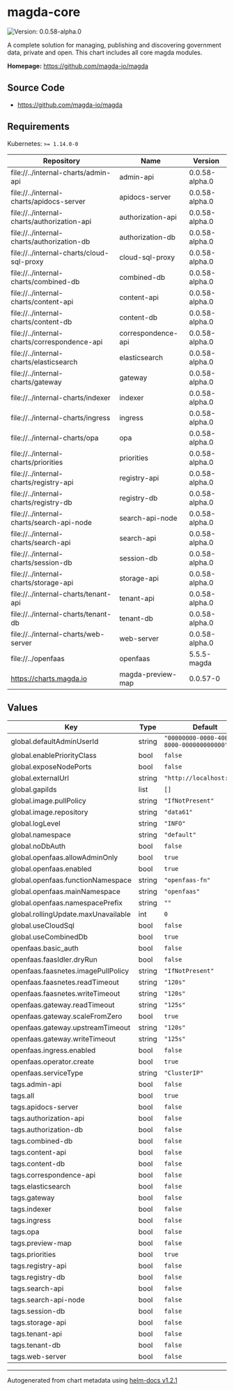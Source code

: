 # magda-core

![Version: 0.0.58-alpha.0](https://img.shields.io/badge/Version-0.0.58--alpha.0-informational?style=flat-square)

A complete solution for managing, publishing and discovering government data, private and open. This chart includes all core magda modules.

**Homepage:** <https://github.com/magda-io/magda>

## Source Code

* <https://github.com/magda-io/magda>

## Requirements

Kubernetes: `>= 1.14.0-0`

| Repository | Name | Version |
|------------|------|---------|
| file://../internal-charts/admin-api | admin-api | 0.0.58-alpha.0 |
| file://../internal-charts/apidocs-server | apidocs-server | 0.0.58-alpha.0 |
| file://../internal-charts/authorization-api | authorization-api | 0.0.58-alpha.0 |
| file://../internal-charts/authorization-db | authorization-db | 0.0.58-alpha.0 |
| file://../internal-charts/cloud-sql-proxy | cloud-sql-proxy | 0.0.58-alpha.0 |
| file://../internal-charts/combined-db | combined-db | 0.0.58-alpha.0 |
| file://../internal-charts/content-api | content-api | 0.0.58-alpha.0 |
| file://../internal-charts/content-db | content-db | 0.0.58-alpha.0 |
| file://../internal-charts/correspondence-api | correspondence-api | 0.0.58-alpha.0 |
| file://../internal-charts/elasticsearch | elasticsearch | 0.0.58-alpha.0 |
| file://../internal-charts/gateway | gateway | 0.0.58-alpha.0 |
| file://../internal-charts/indexer | indexer | 0.0.58-alpha.0 |
| file://../internal-charts/ingress | ingress | 0.0.58-alpha.0 |
| file://../internal-charts/opa | opa | 0.0.58-alpha.0 |
| file://../internal-charts/priorities | priorities | 0.0.58-alpha.0 |
| file://../internal-charts/registry-api | registry-api | 0.0.58-alpha.0 |
| file://../internal-charts/registry-db | registry-db | 0.0.58-alpha.0 |
| file://../internal-charts/search-api-node | search-api-node | 0.0.58-alpha.0 |
| file://../internal-charts/search-api | search-api | 0.0.58-alpha.0 |
| file://../internal-charts/session-db | session-db | 0.0.58-alpha.0 |
| file://../internal-charts/storage-api | storage-api | 0.0.58-alpha.0 |
| file://../internal-charts/tenant-api | tenant-api | 0.0.58-alpha.0 |
| file://../internal-charts/tenant-db | tenant-db | 0.0.58-alpha.0 |
| file://../internal-charts/web-server | web-server | 0.0.58-alpha.0 |
| file://../openfaas | openfaas | 5.5.5-magda |
| https://charts.magda.io | magda-preview-map | 0.0.57-0 |

## Values

| Key | Type | Default | Description |
|-----|------|---------|-------------|
| global.defaultAdminUserId | string | `"00000000-0000-4000-8000-000000000000"` |  |
| global.enablePriorityClass | bool | `false` |  |
| global.exposeNodePorts | bool | `false` |  |
| global.externalUrl | string | `"http://localhost:6100"` |  |
| global.gapiIds | list | `[]` |  |
| global.image.pullPolicy | string | `"IfNotPresent"` |  |
| global.image.repository | string | `"data61"` |  |
| global.logLevel | string | `"INFO"` |  |
| global.namespace | string | `"default"` |  |
| global.noDbAuth | bool | `false` |  |
| global.openfaas.allowAdminOnly | bool | `true` |  |
| global.openfaas.enabled | bool | `true` |  |
| global.openfaas.functionNamespace | string | `"openfaas-fn"` |  |
| global.openfaas.mainNamespace | string | `"openfaas"` |  |
| global.openfaas.namespacePrefix | string | `""` |  |
| global.rollingUpdate.maxUnavailable | int | `0` |  |
| global.useCloudSql | bool | `false` |  |
| global.useCombinedDb | bool | `true` |  |
| openfaas.basic_auth | bool | `false` |  |
| openfaas.faasIdler.dryRun | bool | `false` |  |
| openfaas.faasnetes.imagePullPolicy | string | `"IfNotPresent"` |  |
| openfaas.faasnetes.readTimeout | string | `"120s"` |  |
| openfaas.faasnetes.writeTimeout | string | `"120s"` |  |
| openfaas.gateway.readTimeout | string | `"125s"` |  |
| openfaas.gateway.scaleFromZero | bool | `true` |  |
| openfaas.gateway.upstreamTimeout | string | `"120s"` |  |
| openfaas.gateway.writeTimeout | string | `"125s"` |  |
| openfaas.ingress.enabled | bool | `false` |  |
| openfaas.operator.create | bool | `true` |  |
| openfaas.serviceType | string | `"ClusterIP"` |  |
| tags.admin-api | bool | `false` |  |
| tags.all | bool | `true` |  |
| tags.apidocs-server | bool | `false` |  |
| tags.authorization-api | bool | `false` |  |
| tags.authorization-db | bool | `false` |  |
| tags.combined-db | bool | `false` |  |
| tags.content-api | bool | `false` |  |
| tags.content-db | bool | `false` |  |
| tags.correspondence-api | bool | `false` |  |
| tags.elasticsearch | bool | `false` |  |
| tags.gateway | bool | `false` |  |
| tags.indexer | bool | `false` |  |
| tags.ingress | bool | `false` |  |
| tags.opa | bool | `false` |  |
| tags.preview-map | bool | `false` |  |
| tags.priorities | bool | `true` |  |
| tags.registry-api | bool | `false` |  |
| tags.registry-db | bool | `false` |  |
| tags.search-api | bool | `false` |  |
| tags.search-api-node | bool | `false` |  |
| tags.session-db | bool | `false` |  |
| tags.storage-api | bool | `false` |  |
| tags.tenant-api | bool | `false` |  |
| tags.tenant-db | bool | `false` |  |
| tags.web-server | bool | `false` |  |

----------------------------------------------
Autogenerated from chart metadata using [helm-docs v1.2.1](https://github.com/norwoodj/helm-docs/releases/v1.2.1)
